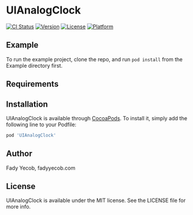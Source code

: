 # UIAnalogClock

[![CI Status](https://img.shields.io/travis/fadyyecob/UIAnalogClock.svg?style=flat)](https://travis-ci.org/fadyyecob/UIAnalogClock)
[![Version](https://img.shields.io/cocoapods/v/UIAnalogClock.svg?style=flat)](https://cocoapods.org/pods/UIAnalogClock)
[![License](https://img.shields.io/cocoapods/l/UIAnalogClock.svg?style=flat)](https://cocoapods.org/pods/UIAnalogClock)
[![Platform](https://img.shields.io/cocoapods/p/UIAnalogClock.svg?style=flat)](https://cocoapods.org/pods/UIAnalogClock)

## Example

To run the example project, clone the repo, and run `pod install` from the Example directory first.

## Requirements

## Installation

UIAnalogClock is available through [CocoaPods](https://cocoapods.org). To install
it, simply add the following line to your Podfile:

```ruby
pod 'UIAnalogClock'
```

## Author

Fady Yecob, fadyyecob.com

## License

UIAnalogClock is available under the MIT license. See the LICENSE file for more info.
